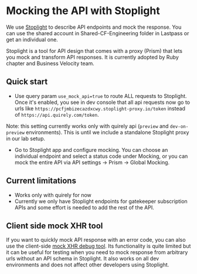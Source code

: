 Mocking the API with Stoplight
==============================

We use [Stoplight][stoplight] to describe API endpoints and mock the response.
You can use the shared account in Shared-CF-Engineering folder in Lastpass or
get an individual one.

Stoplight is a tool for API design that comes with a proxy (Prism) that lets
you mock and transform API responses. It is currently adopted by Ruby chapter
and Business Velocity team.

## Quick start

- Use query param `use_mock_api=true` to route ALL requests to Stoplight. Once
it's enabled, you see in dev console that all api requests now go to urls
like `https://pcfjmbizecazdxcwy.stoplight-proxy.io/token` instead of
`https://api.quirely.com/token`.

Note: this setting currently works only with quirely api (`preview` and
`dev-on-preview` environments). This is until we include a standalone Stoplight
proxy in our lab setup.

- Go to Stoplight app and configure mocking. You can choose an individual
endpoint and select a status code under Mocking, or you can mock the entire API
via API settings -> Prism -> Global Mocking.

## Current limitations

- Works only with quirely for now
- Currently we only have Stoplight endpoints for gatekeeper subscription APIs
and some effort is needed to add the rest of the API.

## Client side mock XHR tool

If you want to quickly mock API response with an error code, you can also use
the client-side [mock XHR debug tool][mock-xhr-doc]. Its functionality is quite
limited but it can be useful for testing when you need to mock response from
arbitrary urls without an API schema in Stoplight. It also works on all dev
environments and does not affect other developers using Stoplight.


[stoplight]: https://stoplight.io/
[mock-xhr-doc]: ./debug.md
